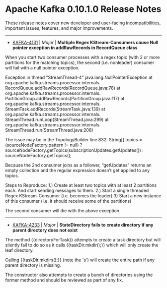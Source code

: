 
<!---
# Licensed to the Apache Software Foundation (ASF) under one
# or more contributor license agreements.  See the NOTICE file
# distributed with this work for additional information
# regarding copyright ownership.  The ASF licenses this file
# to you under the Apache License, Version 2.0 (the
# "License"); you may not use this file except in compliance
# with the License.  You may obtain a copy of the License at
#
#     http://www.apache.org/licenses/LICENSE-2.0
#
# Unless required by applicable law or agreed to in writing, software
# distributed under the License is distributed on an "AS IS" BASIS,
# WITHOUT WARRANTIES OR CONDITIONS OF ANY KIND, either express or implied.
# See the License for the specific language governing permissions and
# limitations under the License.
-->
# Apache Kafka  0.10.1.0 Release Notes

These release notes cover new developer and user-facing incompatibilities, important issues, features, and major improvements.


---

* [KAFKA-4131](https://issues.apache.org/jira/browse/KAFKA-4131) | *Major* | **Multiple Regex KStream-Consumers cause Null pointer exception in addRawRecords in RecordQueue class**

When you start two consumer processes with a regex topic (with 2 or more
partitions for the matching topics), the second (i.e. nonleader) consumer
will fail with a null pointer exception.

Exception in thread "StreamThread-4" java.lang.NullPointerException
                 at org.apache.kafka.streams.processor.internals.
RecordQueue.addRawRecords(RecordQueue.java:78)
                 at org.apache.kafka.streams.processor.internals.
PartitionGroup.addRawRecords(PartitionGroup.java:117)
                 at org.apache.kafka.streams.processor.internals.
StreamTask.addRecords(StreamTask.java:139)
                 at org.apache.kafka.streams.processor.internals.
StreamThread.runLoop(StreamThread.java:299)
                 at org.apache.kafka.streams.processor.internals.
StreamThread.run(StreamThread.java:208)

The issue may be in the TopologyBuilder line 832:
String[] topics = (sourceNodeFactory.pattern != null) ?
sourceNodeFactory.getTopics(subscriptionUpdates.getUpdates()) :
sourceNodeFactory.getTopics();

Because the 2nd consumer joins as a follower, “getUpdates” returns an
empty collection and the regular expression doesn’t get applied to any
topics.

Steps to Reproduce:
1.) Create at least two topics with at least 2 partitions each.  And start sending messages to them.
2.) Start a single threaded Regex KStream-Consumer (i.e. becomes the leader)
3)  Start a new instance of this consumer (i.e. it should receive some of the partitions)

The second consumer will die with the above exception.


---

* [KAFKA-4233](https://issues.apache.org/jira/browse/KAFKA-4233) | *Major* | **StateDirectory fails to create directory if any parent directory does not exist**

The method {{directoryForTask}} attempts to create a task directory but will silently fail to do so as it calls {{taskDir.mkdir();}} which will only create the leaf directory. 

Calling {{taskDir.mkdirs();}} (note the 's') will create the entire path if any parent directory is missing.

The constructor also attempts to create a bunch of directories using the former method and should be reviewed as part of any fix.



